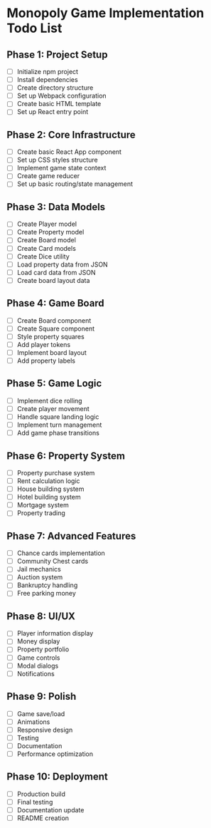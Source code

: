 # Monopoly Game Implementation Todo List

## Phase 1: Project Setup
- [ ] Initialize npm project
- [ ] Install dependencies
- [ ] Create directory structure
- [ ] Set up Webpack configuration
- [ ] Create basic HTML template
- [ ] Set up React entry point

## Phase 2: Core Infrastructure
- [ ] Create basic React App component
- [ ] Set up CSS styles structure
- [ ] Implement game state context
- [ ] Create game reducer
- [ ] Set up basic routing/state management

## Phase 3: Data Models
- [ ] Create Player model
- [ ] Create Property model
- [ ] Create Board model
- [ ] Create Card models
- [ ] Create Dice utility
- [ ] Load property data from JSON
- [ ] Load card data from JSON
- [ ] Create board layout data

## Phase 4: Game Board
- [ ] Create Board component
- [ ] Create Square component
- [ ] Style property squares
- [ ] Add player tokens
- [ ] Implement board layout
- [ ] Add property labels

## Phase 5: Game Logic
- [ ] Implement dice rolling
- [ ] Create player movement
- [ ] Handle square landing logic
- [ ] Implement turn management
- [ ] Add game phase transitions

## Phase 6: Property System
- [ ] Property purchase system
- [ ] Rent calculation logic
- [ ] House building system
- [ ] Hotel building system
- [ ] Mortgage system
- [ ] Property trading

## Phase 7: Advanced Features
- [ ] Chance cards implementation
- [ ] Community Chest cards
- [ ] Jail mechanics
- [ ] Auction system
- [ ] Bankruptcy handling
- [ ] Free parking money

## Phase 8: UI/UX
- [ ] Player information display
- [ ] Money display
- [ ] Property portfolio
- [ ] Game controls
- [ ] Modal dialogs
- [ ] Notifications

## Phase 9: Polish
- [ ] Game save/load
- [ ] Animations
- [ ] Responsive design
- [ ] Testing
- [ ] Documentation
- [ ] Performance optimization

## Phase 10: Deployment
- [ ] Production build
- [ ] Final testing
- [ ] Documentation update
- [ ] README creation